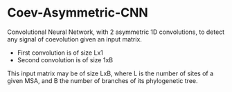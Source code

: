 # Coev-Asymmetric-CNN

Convolutional Neural Network, with 2 asymmetric 1D convolutions, to detect any signal of coevolution given an input matrix.
 - First convolution is of size Lx1
 - Second convolution is of size 1xB
 
This input matrix may be of size LxB, where L is the number of sites of a given MSA, and B the number of branches of its phylogenetic tree.
